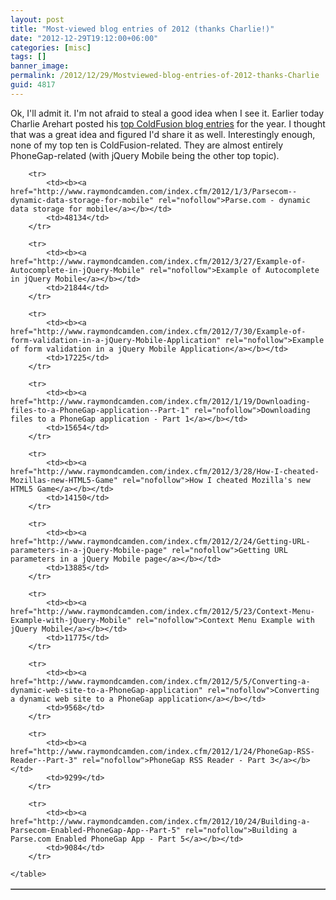 ```yaml
---
layout: post
title: "Most-viewed blog entries of 2012 (thanks Charlie!)"
date: "2012-12-29T19:12:00+06:00"
categories: [misc]
tags: []
banner_image: 
permalink: /2012/12/29/Mostviewed-blog-entries-of-2012-thanks-Charlie
guid: 4817
---
```


Ok, I'll admit it. I'm not afraid to steal a good idea when I see it. Earlier today Charlie Arehart posted his <a href="http://www.carehart.org/blog/client/index.cfm/2012/12/29/Most-viewed_ColdFusion_blog_entries_of_2012">top ColdFusion blog entries</a> for the year. I thought that was a great idea and figured I'd share it as well. Interestingly enough, none of my top ten is ColdFusion-related. They are almost entirely PhoneGap-related (with jQuery Mobile being the other top topic).
<!--more-->
<table border="1" width="100%">
		
		<tr>
			<td><b><a href="http://www.raymondcamden.com/index.cfm/2012/1/3/Parsecom--dynamic-data-storage-for-mobile" rel="nofollow">Parse.com - dynamic data storage for mobile</a></b></td>
			<td>48134</td>
		</tr>
		
		<tr>
			<td><b><a href="http://www.raymondcamden.com/index.cfm/2012/3/27/Example-of-Autocomplete-in-jQuery-Mobile" rel="nofollow">Example of Autocomplete in jQuery Mobile</a></b></td>
			<td>21844</td>
		</tr>
		
		<tr>
			<td><b><a href="http://www.raymondcamden.com/index.cfm/2012/7/30/Example-of-form-validation-in-a-jQuery-Mobile-Application" rel="nofollow">Example of form validation in a jQuery Mobile Application</a></b></td>
			<td>17225</td>
		</tr>
		
		<tr>
			<td><b><a href="http://www.raymondcamden.com/index.cfm/2012/1/19/Downloading-files-to-a-PhoneGap-application--Part-1" rel="nofollow">Downloading files to a PhoneGap application - Part 1</a></b></td>
			<td>15654</td>
		</tr>
		
		<tr>
			<td><b><a href="http://www.raymondcamden.com/index.cfm/2012/3/28/How-I-cheated-Mozillas-new-HTML5-Game" rel="nofollow">How I cheated Mozilla's new HTML5 Game</a></b></td>
			<td>14150</td>
		</tr>
		
		<tr>
			<td><b><a href="http://www.raymondcamden.com/index.cfm/2012/2/24/Getting-URL-parameters-in-a-jQuery-Mobile-page" rel="nofollow">Getting URL parameters in a jQuery Mobile page</a></b></td>
			<td>13885</td>
		</tr>
		
		<tr>
			<td><b><a href="http://www.raymondcamden.com/index.cfm/2012/5/23/Context-Menu-Example-with-jQuery-Mobile" rel="nofollow">Context Menu Example with jQuery Mobile</a></b></td>
			<td>11775</td>
		</tr>
		
		<tr>
			<td><b><a href="http://www.raymondcamden.com/index.cfm/2012/5/5/Converting-a-dynamic-web-site-to-a-PhoneGap-application" rel="nofollow">Converting a dynamic web site to a PhoneGap application</a></b></td>
			<td>9568</td>
		</tr>
		
		<tr>
			<td><b><a href="http://www.raymondcamden.com/index.cfm/2012/1/24/PhoneGap-RSS-Reader--Part-3" rel="nofollow">PhoneGap RSS Reader - Part 3</a></b></td>
			<td>9299</td>
		</tr>
		
		<tr>
			<td><b><a href="http://www.raymondcamden.com/index.cfm/2012/10/24/Building-a-Parsecom-Enabled-PhoneGap-App--Part-5" rel="nofollow">Building a Parse.com Enabled PhoneGap App - Part 5</a></b></td>
			<td>9084</td>
		</tr>
		
	</table>